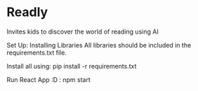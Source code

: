 # Readly
Invites kids to discover the world of reading using AI

Set Up:
Installing Libraries
All libraries should be included in the requirements.txt file.

Install all using: pip install -r requirements.txt

Run React App :D :
npm start